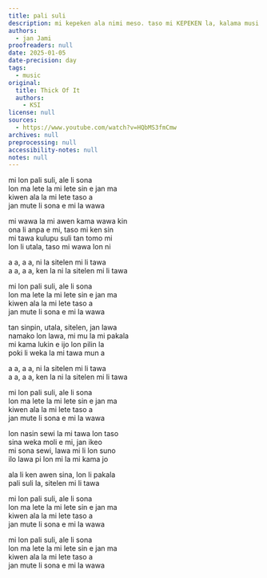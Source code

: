 ```yaml
---
title: pali suli
description: mi kepeken ala nimi meso. taso mi KEPEKEN la, kalama musi ni li MESO A
authors:
  - jan Jami
proofreaders: null
date: 2025-01-05
date-precision: day
tags:
  - music
original:
  title: Thick Of It
  authors:
    - KSI
license: null
sources:
  - https://www.youtube.com/watch?v=HQbMS3fmCmw
archives: null
preprocessing: null
accessibility-notes: null
notes: null
---
```


mi lon pali suli, ale li sona  
lon ma lete la mi lete sin e jan ma  
kiwen ala la mi lete taso a  
jan mute li sona e mi la wawa

mi wawa la mi awen kama wawa kin  
ona li anpa e mi, taso mi ken sin  
mi tawa kulupu suli tan tomo mi  
lon li utala, taso mi wawa lon ni

a a, a a, ni la sitelen mi li tawa  
a a, a a, ken la ni la sitelen mi li tawa

mi lon pali suli, ale li sona  
lon ma lete la mi lete sin e jan ma  
kiwen ala la mi lete taso a  
jan mute li sona e mi la wawa

tan sinpin, utala, sitelen, jan lawa  
namako lon lawa, mi mu la mi pakala  
mi kama lukin e ijo lon pilin la  
poki li weka la mi tawa mun a

a a, a a, ni la sitelen mi li tawa  
a a, a a, ken la ni la sitelen mi li tawa

mi lon pali suli, ale li sona  
lon ma lete la mi lete sin e jan ma  
kiwen ala la mi lete taso a  
jan mute li sona e mi la wawa

lon nasin sewi la mi tawa lon taso  
sina weka moli e mi, jan ikeo  
mi sona sewi, lawa mi li lon suno  
ilo lawa pi lon mi la mi kama jo

ala li ken awen sina, lon li pakala  
pali suli la, sitelen mi li tawa

mi lon pali suli, ale li sona  
lon ma lete la mi lete sin e jan ma  
kiwen ala la mi lete taso a  
jan mute li sona e mi la wawa

mi lon pali suli, ale li sona  
lon ma lete la mi lete sin e jan ma  
kiwen ala la mi lete taso a  
jan mute li sona e mi la wawa
